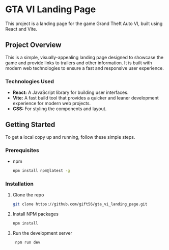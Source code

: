# GTA VI Landing Page

This project is a landing page for the game Grand Theft Auto VI, built using React and Vite.

## Project Overview

This is a simple, visually-appealing landing page designed to showcase the game and provide links to trailers and other information. It is built with modern web technologies to ensure a fast and responsive user experience.

### Technologies Used

- **React:** A JavaScript library for building user interfaces.
- **Vite:** A fast build tool that provides a quicker and leaner development experience for modern web projects.
- **CSS:** For styling the components and layout.

## Getting Started

To get a local copy up and running, follow these simple steps.

### Prerequisites

- npm
  ```sh
  npm install npm@latest -g
  ```

### Installation

1. Clone the repo
   ```sh
   git clone https://github.com/gift56/gta_vi_landing_page.git
   ```
2. Install NPM packages
   ```sh
   npm install
   ```
3. Run the development server
   ```sh
    npm run dev
